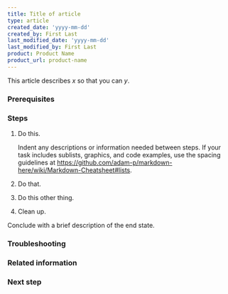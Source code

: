 ```yaml
---
title: Title of article
type: article
created_date: 'yyyy-mm-dd'
created_by: First Last
last_modified_date: 'yyyy-mm-dd'
last_modified_by: First Last
product: Product Name
product_url: product-name
---
```


<!--
For detailed guidelines for creating clear and effective tasks, see [the Tasks section of the style guide](https://github.com/rackerlabs/docs-rackspace/blob/master/style-guide/m-z-style-guidelines.md#tasks).

For guidelines specific to How-To articles, see [Contributing to the Rackspace How-To content repository](https://github.com/rackerlabs/rackspace-how-to/blob/master/CONTRIBUTING.md).

For a good example article that illustrates most of the areas covered in this template, see https://github.com/rackerlabs/rackspace-how-to/blob/master/content/cloud-servers/migrating-an-application-built-on-a-lamp-stack-from-amazon-web-services.md.
-->

<!--
Limit task topics to a single task or a closely related group of tasks. Include as much context as necessary for the user to be able to complete the task.

Create a title (in the header section, above) that accurately describes the task. Start with an imperative verb, and use sentence-style capitalization. For example:

Create and attach a volume
Install or upgrade PHP 5.3 for CentOS 5.x
-->

This article describes *x* so that you can *y*.

<!--
To begin the article, provide a brief summary of what the article describes and why it matters. For example:

"You can send email to a large number of people by assigning them to a parent email list called a group list. This article shows you how to create a group list."

"To set up Webmail Mobile Sync with your Rackspace Email account on your mobile device, you need to add an ActiveSync or BlackBerry Enterprise Service (BES) license through the Cloud Office Control Panel. This article shows you how to add a ActiveSync or BES license."

You are not limited to this phrasing, but ensure that the introduction adequately describes what the article is about.
-->

### Prerequisites

<!--
List necessary prerequisites for the task or set of tasks. Limit this section to only what the user needs to know or do to accomplish the task.

- Software that must already be installed
- Dependencies
- Links to other articles
- Any other required setup
-->

### Steps

<!--
If you have a "Prerequisites" section, or you have more than one procedure (set of steps) in the article, precede each list of steps with a descriptive heading. Begin the heading with  an imperative verb (for example, Create a scheduled backup). If an article has just one set of steps, and it is preceded by only a brief introduction, you can omit this heading.

List steps in a numbered list. Limit each step to a single action. For detailed guidelines for writing effective and clear step text, see [the style guide](https://github.com/rackerlabs/docs-rackspace/blob/master/style-guide/m-z-style-guidelines.md#tasks-steps).

Include as many "Steps" sections as needed to provide a complete article to the user.

To make it easier to shuffle steps around, number each with 1.; the processor handles numbering the steps appropriately.
-->

1. Do this.

    Indent any descriptions or information needed between steps. If your task includes sublists, graphics, and code examples, use the spacing guidelines at https://github.com/adam-p/markdown-here/wiki/Markdown-Cheatsheet#lists.

1. Do that.

1. Do this other thing.

1. Clean up.

Conclude with a brief description of the end state.

### Troubleshooting

<!--

If there are known issues that the user could encounter during the task, describe those issues and their workarounds in this section. If the issues and workarounds are provided in another article, provide a link to that article.   

-->

### Related information

<!--
Provide links to related content.
-->

### Next step

<!--
If the task is part of a larger set of tasks, you can help the customer by including this section and a link to the next task article.
-->
